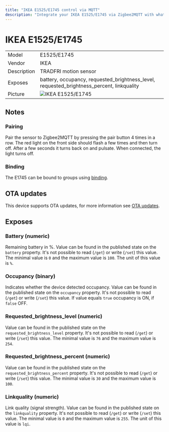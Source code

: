 ```yaml
---
title: "IKEA E1525/E1745 control via MQTT"
description: "Integrate your IKEA E1525/E1745 via Zigbee2MQTT with whatever smart home infrastructure you are using without the vendors bridge or gateway."
---
```


<!-- !!!! -->
<!-- ATTENTION: This file is auto-generated through docgen! -->
<!-- You can only edit the "## Notes"-Section. -->
<!-- !!!! -->

# IKEA E1525/E1745

|     |     |
|-----|-----|
| Model | E1525/E1745  |
| Vendor  | IKEA  |
| Description | TRADFRI motion sensor |
| Exposes | battery, occupancy, requested_brightness_level, requested_brightness_percent, linkquality |
| Picture | ![IKEA E1525/E1745](https://psi-4ward.github.io/zigbee2mqtt-docs/images/devices/E1525-E1745.jpg) |


## Notes


### Pairing
Pair the sensor to Zigbee2MQTT by pressing the pair button 4 times in a row.
The red light on the front side should flash a few times and then turn off.
After a few seconds it turns back on and pulsate. When connected, the light turns off.

### Binding
The E1745 can be bound to groups using [binding](../../guide/usage/binding.md).


## OTA updates
This device supports OTA updates, for more information see [OTA updates](../guide/usage/ota_updates.md).


## Exposes

### Battery (numeric)
Remaining battery in %.
Value can be found in the published state on the `battery` property.
It's not possible to read (`/get`) or write (`/set`) this value.
The minimal value is `0` and the maximum value is `100`.
The unit of this value is `%`.

### Occupancy (binary)
Indicates whether the device detected occupancy.
Value can be found in the published state on the `occupancy` property.
It's not possible to read (`/get`) or write (`/set`) this value.
If value equals `true` occupancy is ON, if `false` OFF.

### Requested_brightness_level (numeric)
Value can be found in the published state on the `requested_brightness_level` property.
It's not possible to read (`/get`) or write (`/set`) this value.
The minimal value is `76` and the maximum value is `254`.

### Requested_brightness_percent (numeric)
Value can be found in the published state on the `requested_brightness_percent` property.
It's not possible to read (`/get`) or write (`/set`) this value.
The minimal value is `30` and the maximum value is `100`.

### Linkquality (numeric)
Link quality (signal strength).
Value can be found in the published state on the `linkquality` property.
It's not possible to read (`/get`) or write (`/set`) this value.
The minimal value is `0` and the maximum value is `255`.
The unit of this value is `lqi`.

